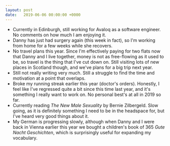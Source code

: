 ```yaml
---
layout: post
date:   2019-06-06 00:00:00 +0000
---
```


- Currently in Edinburgh, still working for Avaloq as a software engineer. No comments on how much I am enjoying it.
- Danny has just had surgery again (this week in fact), so I'm working from home for a few weeks while she recovers.
- No travel plans this year. Since I'm effectively paying for two flats now that Danny and I live together, money is not as free-flowing as it used to be, so travel is the thing that I've cut down on. Still visiting lots of new places in Scotland though, and we've plans for a big trip next year.
- Still not really writing very much. Still a struggle to find the time and motivation at a point that overlaps.
- Broke my running streak earlier this year (doctor's orders). Honestly, I feel like I've regressed quite a bit since this time last year, and it's something I really want to work on. No personal best's at all in 2019 so far.
- Currently reading *The New Male Sexuality* by Bernie Zilbergeld. Slow going, as it is definitely something I need to be in the headspace for, but I've heard very good things about it.
- My German is progressing slowly, although when Danny and I were back in Vienna earlier this year we bought a children's book of 365 *Gute Nacht Geschichten*, which is surprisingly useful for expanding my vocabulary.